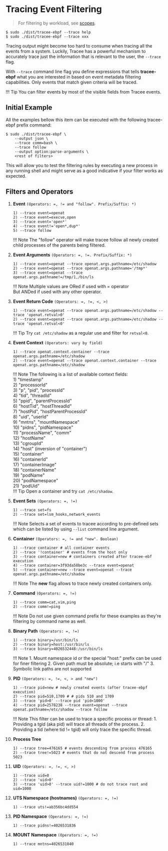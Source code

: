 # Tracing Event Filtering

> For filtering by workload, see [scopes](./scopes.md).

```
$ sudo ./dist/tracee-ebpf --trace help
$ sudo ./dist/tracee-ebpf --trace xxx
```

Tracing output might become too hard to consume when tracing all the events from
a system. Luckily, Tracee has a powerful mechanism to accurately trace just the
information that is relevant to the user, the `--trace` flag.

With `--trace` command line flag you define expressions that tells
**tracee-ebpf** what you are interested in based on event metadata filtering
capabilities. Only events that match given criteria will be traced.

!!! Tip
    You can filter events by most of the visible fields from Tracee events.

## Initial Example

All the examples bellow this item can be executed with the following tracee-ebpf
prefix command:

```text
$ sudo ./dist/tracee-ebpf \
    --output json \
    --trace comm=bash \
    --trace follow
    --output option:parse-arguments \
    <rest of filters>
```

This will allow you to test the filtering rules by executing a new process in
any running shell and might serve as a good indicative if your filter works as
expected.

## Filters and Operators

1. **Event** `(Operators: =, != and "follow". Prefix/Suffix: *)`

     ```text
     1) --trace event=openat
     2) --trace event=execve,open
     3) --trace event='open*'
     4) --trace event!='open*,dup*'
     5) --trace follow
     ```

    !!! Note
        The "follow" operator will make tracee follow all newly created
        child processes of the parents being filtered.

1. **Event Arguments** `(Operators: =, !=. Prefix/Suffix: *)`

     ```text
     1) --trace event=openat --trace openat.args.pathname=/etc/shadow
     2) --trace event=openat --trace openat.args.pathname='/tmp*'
     3) --trace event=openat --trace openat.args.pathname!=/tmp/1,/bin/ls
     ```

    !!! Note
        Multiple values are ORed if used with = operator  
        But ANDed if used with any other operator.

1. **Event Return Code** `(Operators: =, !=, <, >)`

    ```text
    1) --trace event=openat --trace openat.args.pathname=/etc/shadow --trace 'openat.retval>0'
    2) --trace event=openat --trace openat.args.pathname=/etc/shadow --trace 'openat.retval<0'
    ```

    !!! Tip
        Try `cat /etc/shadow` as a regular use and filter for `retval<0`.

1. **Event Context** `(Operators: vary by field)`

    ```text
    1) --trace openat.context.container --trace openat.args.pathname=/etc/shadow
    2) --trace event=openat --trace openat.context.container --trace openat.args.pathname=/etc/shadow
    ```

    !!! Note
        The following is a list of available context fields:  
        1)  "timestamp"  
        2)  "processorId"  
        3)  "p", "pid", "processId"  
        4)  "tid", "threadId"  
        5)  "ppid", "parentProcessId"  
        6)  "hostTid", "hostThreadId"  
        7)  "hostPid", "hostParentProcessId"  
        8)  "uid", "userId"  
        9)  "mntns", "mountNamespace"  
        10) "pidns", "pidNamespace"  
        11) "processName", "comm"  
        12) "hostName"  
        13) "cgroupId"  
        14) "host" (inversion of "container")  
        15) "container"  
        16) "containerId"  
        17) "containerImage"  
        18) "containerName"  
        19) "podName"  
        20) "podNamespace"  
        21) "podUid"  
    !!! Tip
        Open a container and try `cat /etc/shadow`.

1. **Event Sets** `(Operators: =, !=)`

    ```text
    1) --trace set=fs
    2) --trace set=lsm_hooks,network_events
    ```

    !!! Note
        Selects a set of events to tracee according to pre-defined sets which
        can be listed by using `--list` command line argument.

1. **Container** `(Operators: =, != and "new". Boolean)`

    ```text
    1) --trace container # all container events
    2) --trace '!container' # events from the host only
    3) --trace container=new # containers created after tracee-ebf execution
    4) --trace container=3f93da58be3c --trace event=openat
    5) --trace container=new --trace event=openat --trace openat.args.pathname=/etc/shadow
    ```

    !!! Note
        The **new** flag allows to trace newly created containers only.  

1. **Command** `(Operators: =, !=)`

    ```text
    1) --trace comm=cat,vim,ping
    2) --trace comm!=ping
    ```

    !!! Note
        Do not use given command prefix for these examples as they're filtering
        by command name as well.

1. **Binary Path** `(Operators: =, !=)`

    ```text
    1) --trace binary=/usr/bin/ls
    2) --trace binary=host:/usr/bin/ls
    3) --trace binary=4026532448:/usr/bin/ls
    ```

    !!! Note
        1. Mount namespace id or the special "host:" prefix can be used for finer filtering
        2. Given path must be absolute; i.e starts with "/"
        3. Symbolic link paths are not supported

1. **PID** `(Operators: =, !=, <, > and "new")`

    ```text
    1) --trace pid=new # newly created events (after tracee-ebpf execution)
    2) --trace pid=510,1709 # # pids 510 and 1709
    3) --trace 'pid>0' --trace pid 'pid<1000'
    4) --trace pid=2578238 --trace event=openat --trace openat.pathname=/etc/shadow --trace follow
    ```

    !!! Note
        This filter can be used to trace a specific process or thread:
        1. Providing a tgid (aka pid) will trace all threads of the process.
        2. Providing a tid (where tid != tgid) will only trace the specific thread.

1. **Process Tree**

    ```text
    1) --trace tree=476165 # events descending from process 476165
    2) --trace tree!=5023 # events that do not descend from process 5023
    ```

1. **UID** `(Operators: =, !=, <, >)`

    ```text
    1) --trace uid=0
    2) --trace 'uid>0'
    3) --trace 'uid>0' --trace uid!=1000 # do not trace root and uid=1000
    ```

1. **UTS Namespace (hostnames)** `(Operators: =, !=)`

    ```text
    1) --trace uts!=ab356bc4dd554 
    ```

1. **PID Namespace** `(Operators: =, !=)`

    ```text
    1) --trace pidns!=4026531836
    ```

1. **MOUNT Namespace** `(Operators: =, !=)`

    ```text
    1) --trace mntns=4026531840
    ```